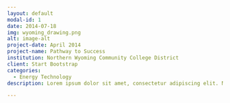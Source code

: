 ```yaml
---
layout: default
modal-id: 1
date: 2014-07-18
img: wyoming_drawing.png
alt: image-alt
project-date: April 2014
project-name: Pathway to Success
institution: Northern Wyoming Community College District
client: Start Bootstrap
categories:
  - Energy Technology
description: Lorem ipsum dolor sit amet, consectetur adipiscing elit. Nam facilisis lacus maximus diam finibus imperdiet. Duis nec dolor sit amet tellus ultricies porta. Cras mattis mauris molestie odio convallis, eu laoreet libero condimentum. Quisque porttitor sapien non bibendum aliquet. Fusce venenatis, tellus sed mattis vehicula, arcu lacus aliquet ante, a volutpat nunc tortor a massa. Ut nunc ligula, scelerisque nec eros at, ultrices suscipit augue. 

---
```

